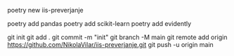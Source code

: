 poetry new iis-preverjanje

poetry add pandas 
poetry add scikit-learn
poetry add evidently

git init
git add .
git commit -m "init"
git branch -M main
git remote add origin https://github.com/NikolaVilar/iis-preverjanje.git
git push -u origin main
